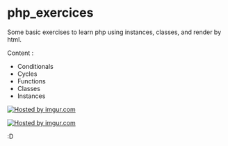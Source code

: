 php_exercices
=============

Some basic exercises to learn php using instances, classes, and render by html.

Content :

- Conditionals
- Cycles
- Functions
- Classes
- Instances


<a href="http://imgur.com/ITd8pgo"><img src="http://i.imgur.com/ITd8pgo.png" title="Hosted by imgur.com"/></a>

<a href="http://imgur.com/Q2W61ji"><img src="http://i.imgur.com/Q2W61ji.png" title="Hosted by imgur.com"/></a>

:D
